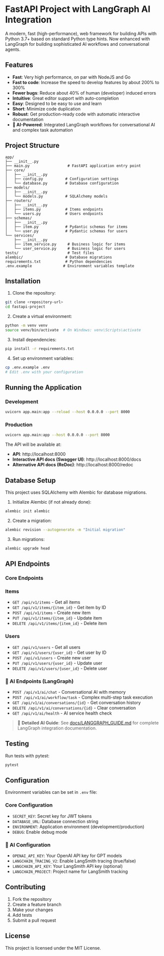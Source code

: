 # FastAPI Project with LangGraph AI Integration

A modern, fast (high-performance), web framework for building APIs with Python 3.7+ based on standard Python type hints. Now enhanced with LangGraph for building sophisticated AI workflows and conversational agents.

## Features

- **Fast**: Very high performance, on par with NodeJS and Go
- **Fast to code**: Increase the speed to develop features by about 200% to 300%
- **Fewer bugs**: Reduce about 40% of human (developer) induced errors
- **Intuitive**: Great editor support with auto-completion
- **Easy**: Designed to be easy to use and learn
- **Short**: Minimize code duplication
- **Robust**: Get production-ready code with automatic interactive documentation
- **🤖 AI-Powered**: Integrated LangGraph workflows for conversational AI and complex task automation

## Project Structure

```
app/
├── __init__.py
├── main.py                 # FastAPI application entry point
├── core/
│   ├── __init__.py
│   ├── config.py          # Configuration settings
│   └── database.py        # Database configuration
├── models/
│   ├── __init__.py
│   └── models.py          # SQLAlchemy models
├── routers/
│   ├── __init__.py
│   ├── items.py           # Items endpoints
│   └── users.py           # Users endpoints
├── schemas/
│   ├── __init__.py
│   ├── item.py            # Pydantic schemas for items
│   └── user.py            # Pydantic schemas for users
└── services/
    ├── __init__.py
    ├── item_service.py     # Business logic for items
    └── user_service.py     # Business logic for users
tests/                      # Test files
alembic/                   # Database migrations
requirements.txt           # Python dependencies
.env.example              # Environment variables template
```

## Installation

1. Clone the repository:
```bash
git clone <repository-url>
cd fastapi-project
```

2. Create a virtual environment:
```bash
python -m venv venv
source venv/bin/activate  # On Windows: venv\Scripts\activate
```

3. Install dependencies:
```bash
pip install -r requirements.txt
```

4. Set up environment variables:
```bash
cp .env.example .env
# Edit .env with your configuration
```

## Running the Application

### Development
```bash
uvicorn app.main:app --reload --host 0.0.0.0 --port 8000
```

### Production
```bash
uvicorn app.main:app --host 0.0.0.0 --port 8000
```

The API will be available at:
- **API**: http://localhost:8000
- **Interactive API docs (Swagger UI)**: http://localhost:8000/docs
- **Alternative API docs (ReDoc)**: http://localhost:8000/redoc

## Database Setup

This project uses SQLAlchemy with Alembic for database migrations.

1. Initialize Alembic (if not already done):
```bash
alembic init alembic
```

2. Create a migration:
```bash
alembic revision --autogenerate -m "Initial migration"
```

3. Run migrations:
```bash
alembic upgrade head
```

## API Endpoints

### Core Endpoints
### Items
- `GET /api/v1/items` - Get all items
- `GET /api/v1/items/{item_id}` - Get item by ID
- `POST /api/v1/items` - Create new item
- `PUT /api/v1/items/{item_id}` - Update item
- `DELETE /api/v1/items/{item_id}` - Delete item

### Users
- `GET /api/v1/users` - Get all users
- `GET /api/v1/users/{user_id}` - Get user by ID
- `POST /api/v1/users` - Create new user
- `PUT /api/v1/users/{user_id}` - Update user
- `DELETE /api/v1/users/{user_id}` - Delete user

### 🤖 AI Endpoints (LangGraph)
- `POST /api/v1/ai/chat` - Conversational AI with memory
- `POST /api/v1/ai/workflow/task` - Complex multi-step task execution
- `GET /api/v1/ai/conversations/{id}` - Get conversation history
- `DELETE /api/v1/ai/conversations/{id}` - Clear conversation
- `GET /api/v1/ai/health` - AI service health check

> 📖 **Detailed AI Guide**: See [docs/LANGGRAPH_GUIDE.md](docs/LANGGRAPH_GUIDE.md) for complete LangGraph integration documentation.

## Testing

Run tests with pytest:
```bash
pytest
```

## Configuration

Environment variables can be set in `.env` file:

### Core Configuration
- `SECRET_KEY`: Secret key for JWT tokens
- `DATABASE_URL`: Database connection string
- `ENVIRONMENT`: Application environment (development/production)
- `DEBUG`: Enable debug mode

### 🤖 AI Configuration
- `OPENAI_API_KEY`: Your OpenAI API key for GPT models
- `LANGCHAIN_TRACING_V2`: Enable LangSmith tracing (true/false)
- `LANGCHAIN_API_KEY`: Your LangSmith API key (optional)
- `LANGCHAIN_PROJECT`: Project name for LangSmith tracking

## Contributing

1. Fork the repository
2. Create a feature branch
3. Make your changes
4. Add tests
5. Submit a pull request

## License

This project is licensed under the MIT License.